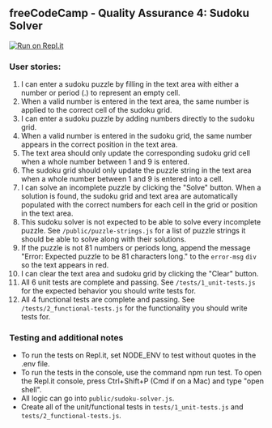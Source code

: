## **freeCodeCamp** - Quality Assurance 4: Sudoku Solver

[![Run on Repl.it](https://repl.it/badge/github/freeCodeCamp/boilerplate-project-sudoku-solver)](https://repl.it/github/freeCodeCamp/boilerplate-project-sudoku-solver)

### User stories:

1.  I can enter a sudoku puzzle by filling in the text area with either a number or period (.) to represent an empty cell.
1.  When a valid number is entered in the text area, the same number is applied to the correct cell of the sudoku grid.
1.  I can enter a sudoku puzzle by adding numbers directly to the sudoku grid.
1.  When a valid number is entered in the sudoku grid, the same number appears in the correct position in the text area.
1.  The text area should only update the corresponding sudoku grid cell when a whole number between 1 and 9 is entered.
1.  The sudoku grid should only update the puzzle string in the text area when a whole number between 1 and 9 is entered into a cell.
1.  I can solve an incomplete puzzle by clicking the "Solve" button. When a solution is found, the sudoku grid and text area are automatically populated with the correct numbers for each cell in the grid or position in the text area.
1.  This sudoku solver is not expected to be able to solve every incomplete puzzle. See `/public/puzzle-strings.js` for a list of puzzle strings it should be able to solve along with their solutions.
1.  If the puzzle is not 81 numbers or periods long, append the message "Error: Expected puzzle to be 81 characters long." to the `error-msg` `div` so the text appears in red.
1.  I can clear the text area and sudoku grid by clicking the "Clear" button.
1.  All 6 unit tests are complete and passing. See `/tests/1_unit-tests.js` for the expected behavior you should write tests for.
1.  All 4 functional tests are complete and passing. See `/tests/2_functional-tests.js` for the functionality you should write tests for.

### Testing and additional notes

- To run the tests on Repl.it, set NODE_ENV to test without quotes in the .env file.
- To run the tests in the console, use the command npm run test. To open the Repl.it console, press Ctrl+Shift+P (Cmd if on a Mac) and type "open shell".
- All logic can go into `public/sudoku-solver.js`.
- Create all of the unit/functional tests in `tests/1_unit-tests.js` and `tests/2_functional-tests.js`.

